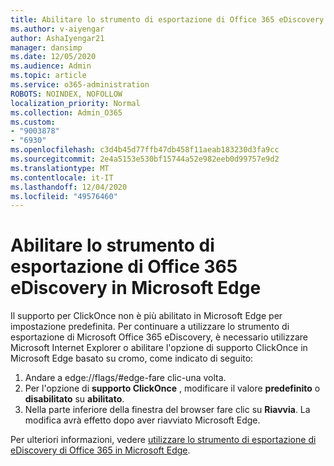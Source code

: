 ```yaml
---
title: Abilitare lo strumento di esportazione di Office 365 eDiscovery in Microsoft Edge
ms.author: v-aiyengar
author: AshaIyengar21
manager: dansimp
ms.date: 12/05/2020
ms.audience: Admin
ms.topic: article
ms.service: o365-administration
ROBOTS: NOINDEX, NOFOLLOW
localization_priority: Normal
ms.collection: Admin_O365
ms.custom:
- "9003878"
- "6930"
ms.openlocfilehash: c3d4b45d77ffb47db458f11aeab183230d3fa9cc
ms.sourcegitcommit: 2e4a5153e530bf15744a52e982eeb0d99757e9d2
ms.translationtype: MT
ms.contentlocale: it-IT
ms.lasthandoff: 12/04/2020
ms.locfileid: "49576460"
---
```

# <a name="enable-office-365-ediscovery-export-tool-in-microsoft-edge"></a>Abilitare lo strumento di esportazione di Office 365 eDiscovery in Microsoft Edge

Il supporto per ClickOnce non è più abilitato in Microsoft Edge per impostazione predefinita. Per continuare a utilizzare lo strumento di esportazione di Microsoft Office 365 eDiscovery, è necessario utilizzare Microsoft Internet Explorer o abilitare l'opzione di supporto ClickOnce in Microsoft Edge basato su cromo, come indicato di seguito:

1. Andare a edge://flags/#edge-fare clic-una volta.
1. Per l'opzione di **supporto ClickOnce** , modificare il valore **predefinito** o **disabilitato** su **abilitato**.
1. Nella parte inferiore della finestra del browser fare clic su **Riavvia**. La modifica avrà effetto dopo aver riavviato Microsoft Edge.

Per ulteriori informazioni, vedere [utilizzare lo strumento di esportazione di eDiscovery di Office 365 in Microsoft Edge](https://go.microsoft.com/fwlink/?linkid=2111611).
